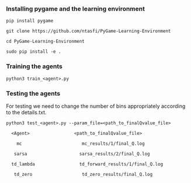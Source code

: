 ### Installing pygame and the learning environment

`pip install pygame` 

`git clone https://github.com/ntasfi/PyGame-Learning-Environment`

`cd PyGame-Learning-Environment`

`sudo pip install -e .`

### Training the agents

`python3 train_<agent>.py`


### Testing the agents

For testing we need to change the number of bins appropriately according to the details.txt.

`python3 test_<agent>.py --param_file=<path_to_finalQvalue_file>`

      <Agent>                 <path_to_finalQvalue_file>
      
        mc                       mc_results/1/final_Q.log

       sarsa                    sarsa_results/2/final_Q.log
       
      td_lambda                 td_forward_results/1/final_Q.log

       td_zero                   td_zero_results/final_Q.log
